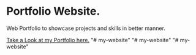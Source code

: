 # Portfolio Website.
Web Portfolio to showcase projects and skills in better manner.

<a href="https://nikhilv2.github.io/Portfolio" target= "_blank" > Take a Look at my Portfolio here.</a>
"# my-website" 
"# my-website" 
"# my-website" 
